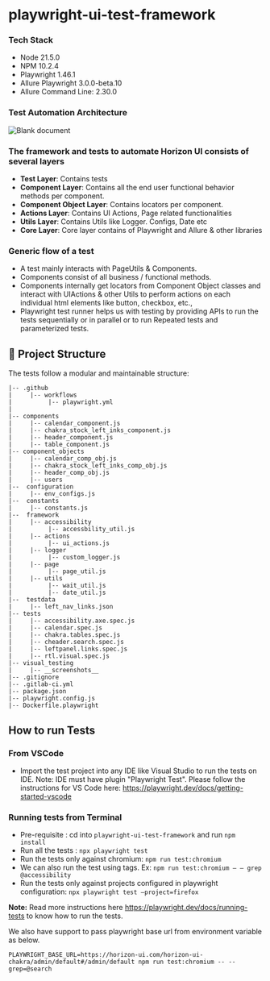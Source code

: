 # playwright-ui-test-framework

### Tech Stack
* Node 21.5.0
* NPM 10.2.4
* Playwright 1.46.1
* Allure Playwright 3.0.0-beta.10
* Allure Command Line: 2.30.0


### Test Automation Architecture
![Blank document](https://github.com/user-attachments/assets/aedabf50-5f86-464b-be9f-6b6bed8ece4a)


### The framework and tests to automate Horizon UI consists of several layers

* **Test Layer**: Contains tests
* **Component Layer**: Contains all the end user functional behavior methods per component.
* **Component Object Layer**: Contains locators per component.
* **Actions Layer**: Contains UI Actions, Page related functionalities
* **Utils Layer**: Contains Utils like Logger. Configs, Date etc
* **Core Layer**:  Core layer contains of Playwright and Allure & other libraries

### Generic flow of a test
* A test mainly interacts with PageUtils & Components.
* Components consist of all business / functional methods.
* Components internally get locators from Component Object classes and interact with UIActions & other Utils to perform actions on each individual html elements like button, checkbox, etc.,
* Playwright test runner helps us with testing by providing APIs to run the tests sequentially or in parallel or to run Repeated tests and parameterized tests.

## 📁 Project Structure

The tests follow a modular and maintainable structure:

```
|-- .github
|     |-- workflows
|          |-- playwright.yml
|          
|-- components
|     |-- calendar_component.js
|     |-- chakra_stock_left_inks_component.js   
|     |-- header_component.js
|     |-- table_component.js     
|-- component_objects
|     |-- calendar_comp_obj.js
|     |-- chakra_stock_left_inks_comp_obj.js
|     |-- header_comp_obj.js
|     |-- users
|--  configuration
|     |-- env_configs.js
|--  constants
|     |-- constants.js
|--  framework
|     |-- accessibility
|          |-- accessbility_util.js
|     |-- actions
|          |-- ui_actions.js
|     |-- logger
|          |-- custom_logger.js
|     |-- page
|          |-- page_util.js
|     |-- utils
|          |-- wait_util.js
|          |-- date_util.js
|--  testdata  
|     |-- left_nav_links.json
|-- tests
|     |-- accessibility.axe.spec.js
|     |-- calendar.spec.js
|     |-- chakra.tables.spec.js
|     |-- cheader.search.spec.js
|     |-- leftpanel.links.spec.js
|     |-- rtl.visual.spec.js
|-- visual_testing
|     |-- __screenshots__
|-- .gitignore
|-- .gitlab-ci.yml
|-- package.json
|-- playwright.config.js
|-- Dockerfile.playwright
```

## How to run Tests
### From VSCode
* Import the test project into any IDE like Visual Studio to run the tests on IDE. Note: IDE must have plugin "Playwright Test". Please follow the instructions for VS Code here: https://playwright.dev/docs/getting-started-vscode
### Running tests from Terminal
* Pre-requisite : cd into ```playwright-ui-test-framework``` and run ```npm install```
* Run all the tests : ```npx playwright test```
* Run the tests only against chromium: ```npm run test:chromium```
* We can also run the test using tags. Ex: ```npm run test:chromium — – grep @accessibility```
* Run the tests only against projects configured in playwright configuration: ```npx playwright test –project=firefox```

**Note:** Read more instructions here https://playwright.dev/docs/running-tests to know how to run the tests.

We also have support to pass playwright base url from environment variable as below.

```PLAYWRIGHT_BASE_URL=https://horizon-ui.com/horizon-ui-chakra/admin/default#/admin/default npm run test:chromium -- --grep=@search```

